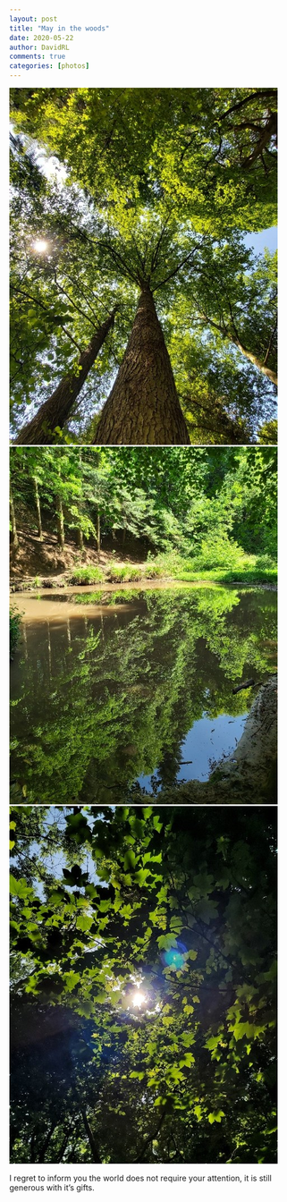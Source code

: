 ```yaml
---
layout: post
title: "May in the woods"
date: 2020-05-22
author: DavidRL  
comments: true  
categories: [photos]
---
```

<img src="/assets/images/articles/trees1.jpeg" alt="Trees 1" class="responsive"><br>
<img src="/assets/images/articles/trees2.jpeg" alt="Trees 2" class="responsive"><br>
<img src="/assets/images/articles/trees3.jpeg" alt="Trees 3" class="responsive"><br>

I regret to inform you the world does not require your attention, it is still generous with it’s gifts.
